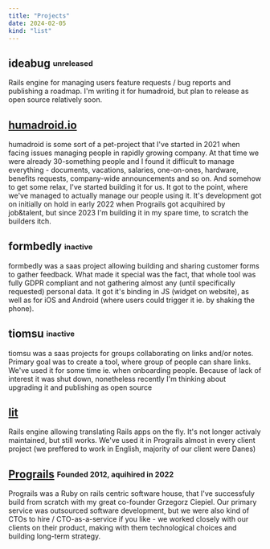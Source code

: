 ```yaml
---
title: "Projects"
date: 2024-02-05
kind: "list"
---
```


## ideabug <sub><sup>unreleased</sup></sub>

Rails engine for managing users feature requests / bug reports and publishing a roadmap. I'm writing it for humadroid, but plan to release as open source relatively soon.

## [humadroid.io](https://humadroid.io)

humadroid is some sort of a pet-project that I've started in 2021 when facing issues managing people in rapidly growing company. At that time we were already 30-something people and I found it difficult to manage everything - documents, vacations, salaries, one-on-ones, hardware, benefits requests, company-wide announcements and so on. And somehow to get some relax, I've started building it for us. It got to the point, where we've managed to actually manage our people using it. It's development got on initially on hold in early 2022 when Prograils got acquihired by job&talent, but since 2023 I'm building it in my spare time, to scratch the builders itch. 

## formbedly <sub><sup>inactive</sup></sub>

formbedly was a saas project allowing building and sharing customer forms to gather feedback. What made it special was the fact, that whole tool was fully GDPR compliant and not gathering almost any (until specifically requested) personal data. It got it's binding in JS (widget on website), as well as for iOS and Android (where users could trigger it ie. by shaking the phone).

## tiomsu <sub><sup>inactive</sup></sub>

tiomsu was a saas projects for groups collaborating on links and/or notes. Primary goal was to create a tool, where group of people can share links. We've used it for some time ie. when onboarding people. Because of lack of interest it was shut down, nonetheless recently I'm thinking about upgrading it and publishing as open source

## [lit](https://github.com/prograils/lit)

Rails engine allowing translating Rails apps on the fly. It's not longer activaly maintained, but still works. We've used it in Prograils almost in every client project (we preffered to work in English, majority of our client were Danes)

## [Prograils](https://prograils.com) <sub><sup>Founded 2012, aquihired in 2022</sup></sub>

Prograils was a Ruby on rails centric software house, that I've successfuly build from scratch with my great co-founder Grzegorz Ciepiel. Our primary service was outsourced software development, but we were also kind of CTOs to hire / CTO-as-a-service if you like - we worked closely with our clients on their product, making with them technological choices and building long-term strategy.



